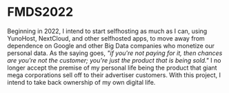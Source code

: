 # FMDS2022
Beginning in 2022, I intend to start selfhosting as much as I can, using YunoHost, NextCloud, and other selfhosted apps, to move away from dependence on Google and other Big Data companies who monetize our personal data. As the saying goes, *"if you're not paying for it, then chances are you're not the customer; you're just the product that is being sold."* I no longer accept the premise of my personal life being the product that giant mega corporations sell off to their advertiser customers. With this project, I intend to take back ownership of my own digital life. 
